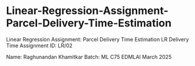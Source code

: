 # Linear-Regression-Assignment-Parcel-Delivery-Time-Estimation
Linear Regression Assignment: Parcel Delivery Time Estimation
LR Delivery Time
Assignment ID: LR/02	

Name: Raghunandan Khamitkar
Batch: ML C75 EDMLAI March 2025
